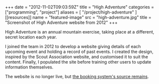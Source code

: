 +++
date = "2012-11-02T09:03:59Z"
title = "High Adventure"
categories = ["programming", "project"]
aliases = [
  "/project/high-adventure"
]
[[resources]]
  name = "featured-image"
  src = "high-adventure.jpg"
  title = "Screenshot of High Adventure website from 2012"
+++

High Adventure is an annual mountain exercise, taking place at a different, secret location each year.

I joined the team in 2012 to develop a website giving details of each upcoming event and holding a record of past events. I created the design, inspired by the Scout Association website, and customised it to suit the content. Finally, I populated the site before training other users to update information themselves.

The website is no longer live, but [the booking system's source remains](https://github.com/sparksp/habook/).
